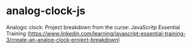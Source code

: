 # analog-clock-js

Analogic clock: Project breakdown from the curse: JavaScritp Essential Training (https://www.linkedin.com/learning/javascript-essential-training-3/create-an-analog-clock-project-breakdown)

